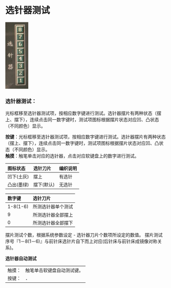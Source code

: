 # 选针器测试

![](../.gitbook/assets/2019108107810700757.png)

### **选针器测试**：

光标框移至选针器测试项，按相应数字键进行测试。选针器摆片有两种状态（摆上、摆下），连续点击同一数字键时，测试项图标根据摆片状态对应凹、凸状态（不同颜色）显示。

**按键**：光标框移至选针器测试项，按相应数字键进行测试。选针器摆片有两种状态（摆上、摆下），连续点击同一数字键时，测试项图标根据摆片状态对应凹、凸状态（不同颜色）显示。  
**触摸**：触笔单击对应的选针器，点击对应软键盘上的数字进行测试。

| 图标状态 | 选针刀片 | 编织说明 |
| :--- | :--- | :--- |
| 凹下\(土灰\) | 摆上 | 有选针 |
| 凸出\(墨绿\) | 摆下\(默认\) | 无选针 |

| 数字键 | 选针刀片 |
| :--- | :--- |
| 1-8\(1-6\) | 所测选针器单个测试 |
| 9 | 所测选针器全部摆上 |
| 0 | 所测选针器全部摆下 |

摆片测试个数，根据系统参数设定 - 选针器刀片个数项所设定的数值。 摆片测试序号『1－8\(1－6\)』与前针床选针片自下而上对应\(后针床与前针床成镜像对称关系\)。

**选针器自动测试**

|   |   |
| :--- | :--- |
| 触摸： | 触笔单击软键盘自动测试键。 |
| 按键： |  **`.`** |

